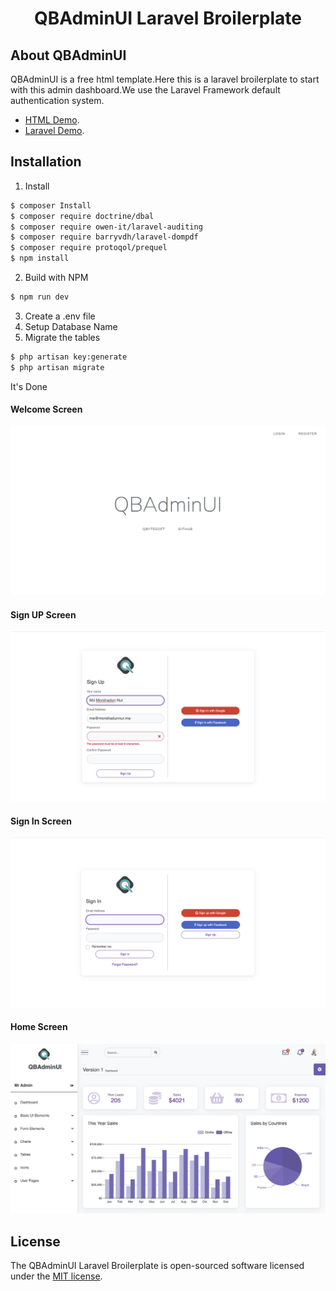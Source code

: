 <h1 align="center">QBAdminUI Laravel Broilerplate</h1>



## About QBAdminUI

QBAdminUI is a free html template.Here this is a laravel broilerplate to start with this admin dashboard.We use the Laravel Framework default authentication system.

- [HTML Demo](https://qbytesoft-com.github.io/qbadminui/).
- [Laravel Demo](https://qbadminui.qbytesoft.com).




## Installation

1. Install

``` bash
$ composer Install
$ composer require doctrine/dbal
$ composer require owen-it/laravel-auditing
$ composer require barryvdh/laravel-dompdf
$ composer require protoqol/prequel  
$ npm install
```
2. Build with NPM
``` bash
$ npm run dev
```
3. Create a .env file
4. Setup Database Name
5. Migrate the tables
``` bash
$ php artisan key:generate
$ php artisan migrate
```
It's Done

#### Welcome Screen
![image Welcome](./public/qbadminui/img/welcome.png)
#### Sign UP Screen
![image Welcome](./public/qbadminui/img/signup.png)
#### Sign In Screen
![image Welcome](./public/qbadminui/img/signin.png)
#### Home Screen
![image Welcome](./public/qbadminui/img/home.png)






## License

The QBAdminUI Laravel Broilerplate is open-sourced software licensed under the [MIT license](https://opensource.org/licenses/MIT).
